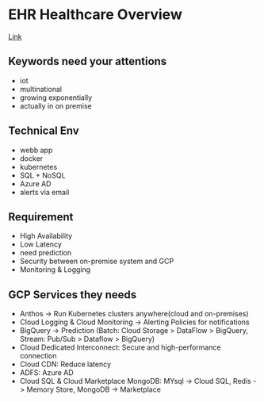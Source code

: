 # EHR Healthcare Overview
[Link](https://services.google.com/fh/files/blogs/master_case_study_ehr_healthcare.pdf)
## Keywords need your attentions
- iot
- multinational
- growing exponentially
- actually in on premise
## Technical Env
- webb app
- docker
- kubernetes
- SQL + NoSQL
- Azure AD
- alerts via email
## Requirement
- High Availability
- Low Latency
- need prediction
- Security between on-premise system and GCP
- Monitoring & Logging
## GCP Services they needs
- Anthos -> Run Kubernetes clusters anywhere(cloud and on-premises)
- Cloud Logging & Cloud Monitoring -> Alerting Policies for notifications
- BigQuery -> Prediction (Batch: Cloud Storage > DataFlow > BigQuery, Stream: Pub/Sub > Dataflow > BigQuery)
- Cloud Dedicated Interconnect: Secure and high-performance connection
- Cloud CDN: Reduce latency
- ADFS: Azure AD
- Cloud SQL & Cloud Marketplace MongoDB: MYsql -> Cloud SQL, Redis -> Memory Store, MongoDB -> Marketplace